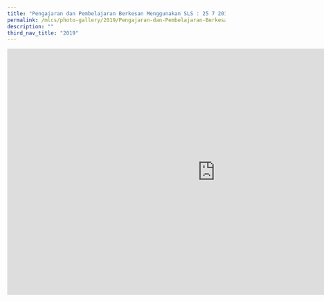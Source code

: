 ```yaml
---
title: "Pengajaran dan Pembelajaran Berkesan Menggunakan SLS : 25 7 2019"
permalink: /mlcs/photo-gallery/2019/Pengajaran-dan-Pembelajaran-Berkesan-Menggunakan-SLS-25-7-2019/
description: ""
third_nav_title: "2019"
---
```

<iframe allowfullscreen="true" height="569" width="960" frameborder="0" src="https://docs.google.com/presentation/d/e/2PACX-1vT9BqzKZBB4DOo3YUbV-FqZo8Ot6BErQ1EEmtoE_wrEhPH3gdTfA2nSBApUAUKtH7dbZG8Yzl3ZokSt/embed?start=false&amp;loop=false&amp;delayms=3000"></iframe>